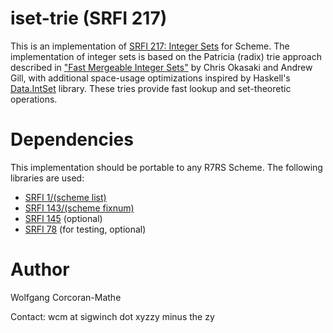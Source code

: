 # iset-trie (SRFI 217)

This is an implementation of
[SRFI 217: Integer Sets](https://srfi.schemers.org/srfi-217)
for Scheme.  The implementation of integer sets is based on the
Patricia (radix) trie approach described in
["Fast Mergeable Integer Sets"](http://ittc.ku.edu/~andygill/papers/IntMap98.pdf)
by Chris Okasaki and Andrew Gill, with additional space-usage
optimizations inspired by Haskell's
[Data.IntSet](https://hackage.haskell.org/package/containers-0.6.4.1/docs/Data-IntSet.html)
library.  These tries provide fast lookup and set-theoretic
operations.

# Dependencies

This implementation should be portable to any R7RS Scheme.
The following libraries are used:

* [SRFI 1/(scheme list)](https://srfi.schemers.org/srfi-1)
* [SRFI 143/(scheme fixnum)](https://srfi.schemers.org/srfi-143)
* [SRFI 145](https://srfi.schemers.org/srfi-145) (optional)
* [SRFI 78](https://srfi.schemers.org/srfi-78) (for testing, optional)

# Author

Wolfgang Corcoran-Mathe

Contact: wcm at sigwinch dot xyzzy minus the zy
